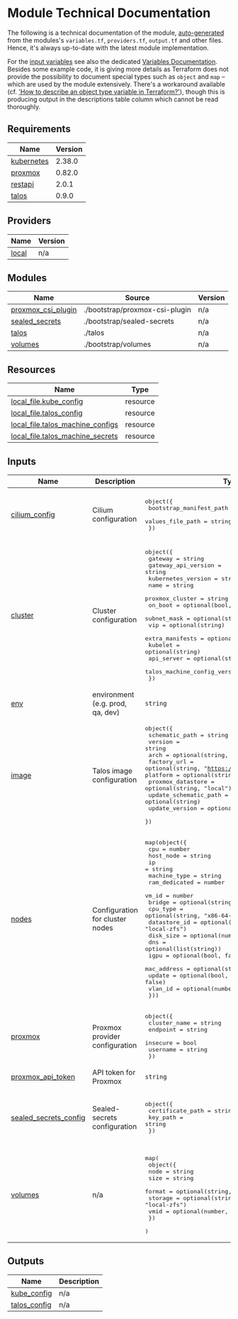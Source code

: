 # Module Technical Documentation

The following is a technical documentation of the module, [auto-generated](https://github.com/terraform-docs/terraform-docs) from the modules's `variables.tf`, `providers.tf`, `output.tf` and other files.  Hence, it's always up-to-date with the latest module implementation.

For the [input variables](#inputs) see also the dedicated [Variables Documentation](variables.md).  Besides some example code, it is giving more details as Terraform does not provide the possibility to document special types such as `object` and `map` – which are used by the module extensively.  There's a workaround available (cf. ['How to describe an object type variable in Terraform?'](https://stackoverflow.com/questions/72183481/how-to-describe-an-object-type-variable-in-terraform)), though this is producing output in the descriptions table column which cannot be read thoroughly.

<!-- BEGIN_TF_DOCS -->
## Requirements

| Name | Version |
|------|---------|
| <a name="requirement_kubernetes"></a> [kubernetes](#requirement\_kubernetes) | 2.38.0 |
| <a name="requirement_proxmox"></a> [proxmox](#requirement\_proxmox) | 0.82.0 |
| <a name="requirement_restapi"></a> [restapi](#requirement\_restapi) | 2.0.1 |
| <a name="requirement_talos"></a> [talos](#requirement\_talos) | 0.9.0 |

## Providers

| Name | Version |
|------|---------|
| <a name="provider_local"></a> [local](#provider\_local) | n/a |

## Modules

| Name | Source | Version |
|------|--------|---------|
| <a name="module_proxmox_csi_plugin"></a> [proxmox\_csi\_plugin](#module\_proxmox\_csi\_plugin) | ./bootstrap/proxmox-csi-plugin | n/a |
| <a name="module_sealed_secrets"></a> [sealed\_secrets](#module\_sealed\_secrets) | ./bootstrap/sealed-secrets | n/a |
| <a name="module_talos"></a> [talos](#module\_talos) | ./talos | n/a |
| <a name="module_volumes"></a> [volumes](#module\_volumes) | ./bootstrap/volumes | n/a |

## Resources

| Name | Type |
|------|------|
| [local_file.kube_config](https://registry.terraform.io/providers/hashicorp/local/latest/docs/resources/file) | resource |
| [local_file.talos_config](https://registry.terraform.io/providers/hashicorp/local/latest/docs/resources/file) | resource |
| [local_file.talos_machine_configs](https://registry.terraform.io/providers/hashicorp/local/latest/docs/resources/file) | resource |
| [local_file.talos_machine_secrets](https://registry.terraform.io/providers/hashicorp/local/latest/docs/resources/file) | resource |

## Inputs

| Name | Description | Type | Default | Required |
|------|-------------|------|---------|:--------:|
| <a name="input_cilium_config"></a> [cilium\_config](#input\_cilium\_config) | Cilium configuration | <pre>object({<br/>    bootstrap_manifest_path = string<br/>    values_file_path        = string<br/>  })</pre> | <pre>{<br/>  "bootstrap_manifest_path": "talos/inline-manifests/cilium-install.yaml",<br/>  "values_file_path": "talos/inline-manifests/cilium-values.default.yaml"<br/>}</pre> | no |
| <a name="input_cluster"></a> [cluster](#input\_cluster) | Cluster configuration | <pre>object({<br/>    gateway                      = string<br/>    gateway_api_version          = string<br/>    kubernetes_version           = string<br/>    name                         = string<br/>    proxmox_cluster              = string<br/>    on_boot                      = optional(bool, true)<br/>    subnet_mask                  = optional(string, "24")<br/>    vip                          = optional(string)<br/>    extra_manifests              = optional(list(string), [])<br/>    kubelet                      = optional(string)<br/>    api_server                   = optional(string)<br/>    talos_machine_config_version = optional(string)<br/>  })</pre> | n/a | yes |
| <a name="input_env"></a> [env](#input\_env) | environment (e.g. prod, qa, dev) | `string` | `""` | no |
| <a name="input_image"></a> [image](#input\_image) | Talos image configuration | <pre>object({<br/>    schematic_path        = string<br/>    version               = string<br/>    arch                  = optional(string, "amd64")<br/>    factory_url           = optional(string, "https://factory.talos.dev")<br/>    platform              = optional(string, "nocloud")<br/>    proxmox_datastore     = optional(string, "local")<br/>    update_schematic_path = optional(string)<br/>    update_version        = optional(string)<br/>  })</pre> | n/a | yes |
| <a name="input_nodes"></a> [nodes](#input\_nodes) | Configuration for cluster nodes | <pre>map(object({<br/>    cpu           = number<br/>    host_node     = string<br/>    ip            = string<br/>    machine_type  = string<br/>    ram_dedicated = number<br/>    vm_id         = number<br/>    bridge        = optional(string, "vmbr0")<br/>    cpu_type      = optional(string, "x86-64-v2-AES")<br/>    datastore_id  = optional(string, "local-zfs")<br/>    disk_size     = optional(number, 20)<br/>    dns           = optional(list(string))<br/>    igpu          = optional(bool, false)<br/>    mac_address   = optional(string, null)<br/>    update        = optional(bool, false)<br/>    vlan_id       = optional(number, 0)<br/>  }))</pre> | n/a | yes |
| <a name="input_proxmox"></a> [proxmox](#input\_proxmox) | Proxmox provider configuration | <pre>object({<br/>    cluster_name = string<br/>    endpoint     = string<br/>    insecure     = bool<br/>    username     = string<br/>  })</pre> | n/a | yes |
| <a name="input_proxmox_api_token"></a> [proxmox\_api\_token](#input\_proxmox\_api\_token) | API token for Proxmox | `string` | n/a | yes |
| <a name="input_sealed_secrets_config"></a> [sealed\_secrets\_config](#input\_sealed\_secrets\_config) | Sealed-secrets configuration | <pre>object({<br/>    certificate_path = string<br/>    key_path         = string<br/>  })</pre> | <pre>{<br/>  "certificate_path": "assets/sealed-secrets/certificate/sealed-secrets.cert",<br/>  "key_path": "assets/sealed-secrets/certificate/sealed-secrets.key"<br/>}</pre> | no |
| <a name="input_volumes"></a> [volumes](#input\_volumes) | n/a | <pre>map(<br/>    object({<br/>      node    = string<br/>      size    = string<br/>      format  = optional(string, "raw")<br/>      storage = optional(string, "local-zfs")<br/>      vmid    = optional(number, 9999)<br/>    })<br/>  )</pre> | n/a | yes |

## Outputs

| Name | Description |
|------|-------------|
| <a name="output_kube_config"></a> [kube\_config](#output\_kube\_config) | n/a |
| <a name="output_talos_config"></a> [talos\_config](#output\_talos\_config) | n/a |
<!-- END_TF_DOCS -->